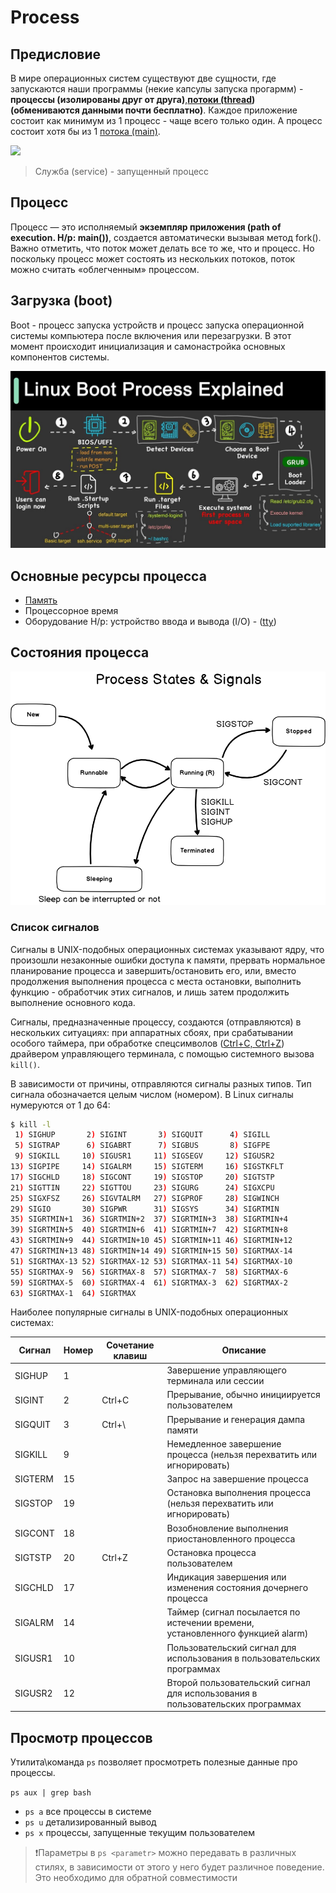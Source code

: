 # Process

## Предисловие

В мире операционных систем существуют две сущности, где запускаются наши программы (некие капсулы запуска прогармм) - **процессы (изолированы друг от друга)**,**[потоки (thread](./2.0.4%20Thread.md)) (обмениваются данными почти бесплатно)**. Каждое приложение состоит как минимум из 1 процесс - чаще всего только один. А процесс состоит хотя бы из 1 [потока (main)](./2.0.4%20Thread.md). 

![](https://www.w3.org/People/Frystyk/thesis/MultiStackThread.gif)

> Служба (service) - запущенный процесс

## Процесс

Процесс — это исполняемый **экземпляр приложения (path of execution. Н/р: main())**, создается автоматически вызывая метод fork(). Важно отметить, что поток может делать все то же, что и процесс. Но поскольку процесс может состоять из нескольких потоков, поток можно считать «облегченным» процессом.

## Загрузка (boot)

Boot - процесс запуска устройств и процесс запуска операционной системы компьютера после включения или перезагрузки. В этот момент происходит инициализация и самонастройка основных компонентов системы.

![](https://github.com/eldaroid/pictures/blob/master/iOSWiki/ComputerScience/LinuxBootProcess.jpeg?raw=true)

## Основные ресурсы процесса

* [Память](/3%20Memory%20and%20Concurrency/3.1%20Memory/3.1.1%20RandomAccessMemory/3.1.1.1%20RAM.md)
* Процессорное время
* Оборудование Н/р: устройство ввода и вывода (I/O) - ([tty](https://www.linusakesson.net/programming/tty/))

## Состояния процесса

![LinuxProcessState](https://github.com/eldaroid/pictures/blob/master/iOSWiki/ComputerScience/LinuxProcessState.jpeg?raw=true)

### Список сигналов

Сигналы в UNIX-подобных операционных системах указывают ядру, что произошли незаконные ошибки доступа к памяти, прервать нормальное планирование процесса и завершить/остановить его, или, вместо продолжения выполнения процесса с места остановки, выполнить функцию - обработчик этих сигналов, и лишь затем продолжить выполнение основного кода.

Сигналы, предназначенные процессу, создаются (отправляются) в нескольких ситуациях: при аппаратных сбоях, при срабатывании особого таймера, при обработке спецсимволов ([Ctrl+C, Ctrl+Z](/1%20Common/1.3%20Terminal/1.3.1%20Teminal.md)) драйвером управляющего терминала, с помощью системного вызова `kill()`. 

В зависимости от причины, отправляются сигналы разных типов. Тип сигнала обозначается целым числом (номером). В Linux сигналы нумеруются от 1 до 64:

```bash
$ kill -l
 1) SIGHUP       2) SIGINT       3) SIGQUIT      4) SIGILL
 5) SIGTRAP      6) SIGABRT      7) SIGBUS       8) SIGFPE
 9) SIGKILL     10) SIGUSR1     11) SIGSEGV     12) SIGUSR2
13) SIGPIPE     14) SIGALRM     15) SIGTERM     16) SIGSTKFLT
17) SIGCHLD     18) SIGCONT     19) SIGSTOP     20) SIGTSTP
21) SIGTTIN     22) SIGTTOU     23) SIGURG      24) SIGXCPU
25) SIGXFSZ     26) SIGVTALRM   27) SIGPROF     28) SIGWINCH
29) SIGIO       30) SIGPWR      31) SIGSYS      34) SIGRTMIN
35) SIGRTMIN+1  36) SIGRTMIN+2  37) SIGRTMIN+3  38) SIGRTMIN+4
39) SIGRTMIN+5  40) SIGRTMIN+6  41) SIGRTMIN+7  42) SIGRTMIN+8
43) SIGRTMIN+9  44) SIGRTMIN+10 45) SIGRTMIN+11 46) SIGRTMIN+12
47) SIGRTMIN+13 48) SIGRTMIN+14 49) SIGRTMIN+15 50) SIGRTMAX-14
51) SIGRTMAX-13 52) SIGRTMAX-12 53) SIGRTMAX-11 54) SIGRTMAX-10
55) SIGRTMAX-9  56) SIGRTMAX-8  57) SIGRTMAX-7  58) SIGRTMAX-6
59) SIGRTMAX-5  60) SIGRTMAX-4  61) SIGRTMAX-3  62) SIGRTMAX-2
63) SIGRTMAX-1  64) SIGRTMAX
```

Наиболее популярные сигналы в UNIX-подобных операционных системах:

| Сигнал  | Номер | Сочетание клавиш | Описание                                                        |
|---------|-------|-------------------|-----------------------------------------------------------------|
| SIGHUP  | 1     |                   | Завершение управляющего терминала или сессии                    |
| SIGINT  | 2     | Ctrl+C            | Прерывание, обычно инициируется пользователем                   |
| SIGQUIT | 3     | Ctrl+\            | Прерывание и генерация дампа памяти                             |
| SIGKILL | 9     |                   | Немедленное завершение процесса (нельзя перехватить или игнорировать) |
| SIGTERM | 15    |                   | Запрос на завершение процесса                                   |
| SIGSTOP | 19    |                   | Остановка выполнения процесса (нельзя перехватить или игнорировать) |
| SIGCONT | 18    |                   | Возобновление выполнения приостановленного процесса             |
| SIGTSTP | 20    | Ctrl+Z            | Остановка процесса пользователем                                |
| SIGCHLD | 17    |                   | Индикация завершения или изменения состояния дочернего процесса |
| SIGALRM | 14    |                   | Таймер (сигнал посылается по истечении времени, установленного функцией alarm) |
| SIGUSR1 | 10    |                   | Пользовательский сигнал для использования в пользовательских программах |
| SIGUSR2 | 12    |                   | Второй пользовательский сигнал для использования в пользовательских программах |

## Просмотр процессов

Утилита\команда `ps` позволяет просмотреть полезные данные про процессы.

`ps aux | grep bash`

* `ps a` все процессы в системе
* `ps u` детализированный вывод
* `ps x` процессы, запущенные текущим пользователем

> ❗Параметры в `ps <parametr>` можно передавать в различных стилях, в зависимости от этого у него будет различное поведение. Это необходимо для обратной совместимости




